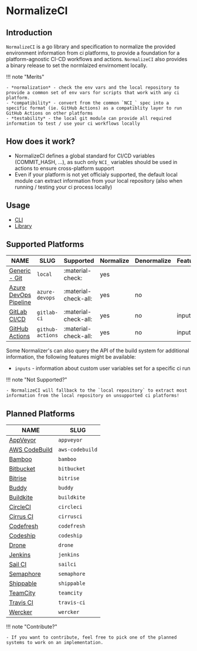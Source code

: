 # NormalizeCI

## Introduction

`NormalizeCI` is a go library and specification to normalize the provided environment information from ci platforms, to provide a foundation for a platform-agnostic CI-CD workflows and actions.
`NormalizeCI` also provides a binary release to set the normlaized envirnoment locally.

!!! note "Merits"

    - *normalization* - check the env vars and the local repository to provide a common set of env vars for scripts that work with any ci platform.
    - *compatibility* - convert from the common `NCI_` spec into a specific format (ie. GitHub Actions) as a compatiblity layer to run GitHub Actions on other platforms
    - *testability* - the local git module can provide all required information to test / use your ci workflows locally

## How does it work?

- NormalizeCI defines a global standard for CI/CD variables (COMMIT_HASH, ...), as such only `NCI_` variables should be used in actions to ensure cross-platform support
- Even if your platform is not yet officialy supported, the default local module can extract information from your local repository (also when running / testing your ci process locally)

## Usage

- [CLI](usage/cli.md)
- [Library](usage/library.md)

## Supported Platforms

| NAME                                             | SLUG             | Supported            | Normalize | Denormalize | Features |
|--------------------------------------------------|------------------|----------------------|-----------|-------------|----------|
| [Generic - Git](platform/generic-git.md)         | `local`          | :material-check:     | yes       |             |          |
| [Azure DevOps Pipeline](platform/azuredevops.md) | `azure-devops`   | :material-check-all: | yes       | no          |          |
| [GitLab CI/CD](platform/gitlabci.md)             | `gitlab-ci`      | :material-check-all: | yes       | no          | inputs   |
| [GitHub Actions](platform/githubactions.md)      | `github-actions` | :material-check-all: | yes       | no          | inputs   |

Some Normalizer's can also query the API of the build system for additional information, the following features might be available:

- `inputs` - information about custom user variables set for a specific ci run

!!! note "Not Supported?"

    - NormalizeCI will fallback to the `local repository` to extract most information from the local repository on unsupported ci platforms!

## Planned Platforms

| NAME                                                                                    | SLUG            |
|-----------------------------------------------------------------------------------------|-----------------|
| [AppVeyor](https://github.com/cidverse/normalizeci/tree/main/pkg_wip/appveyor)          | `appveyor`      |
| [AWS CodeBuild](https://github.com/cidverse/normalizeci/tree/main/pkg_wip/awscodebuild) | `aws-codebuild` |
| [Bamboo](https://github.com/cidverse/normalizeci/tree/main/pkg_wip/bamboo)              | `bamboo`        |
| [Bitbucket](https://github.com/cidverse/normalizeci/tree/main/pkg_wip/bitbucket)        | `bitbucket`     |
| [Bitrise](https://github.com/cidverse/normalizeci/tree/main/pkg_wip/bitrise)            | `bitrise`       |
| [Buddy](https://github.com/cidverse/normalizeci/tree/main/pkg_wip/buddy)                | `buddy`         |
| [Buildkite](https://github.com/cidverse/normalizeci/tree/main/pkg_wip/buildkite)        | `buildkite`     |
| [CircleCI](https://github.com/cidverse/normalizeci/tree/main/pkg_wip/circleci)          | `circleci`      |
| [Cirrus CI](https://github.com/cidverse/normalizeci/tree/main/pkg_wip/cirrusci)         | `cirrusci`      |
| [Codefresh](https://github.com/cidverse/normalizeci/tree/main/pkg_wip/codefresh)        | `codefresh`     |
| [Codeship](https://github.com/cidverse/normalizeci/tree/main/pkg_wip/codeship)          | `codeship`      |
| [Drone](https://github.com/cidverse/normalizeci/tree/main/pkg_wip/drone)                | `drone`         |
| [Jenkins](https://github.com/cidverse/normalizeci/tree/main/pkg_wip/jenkins)            | `jenkins`       |
| [Sail CI](https://github.com/cidverse/normalizeci/tree/main/pkg_wip/sailci)             | `sailci`        |
| [Semaphore](https://github.com/cidverse/normalizeci/tree/main/pkg_wip/semaphore)        | `semaphore`     |
| [Shippable](https://github.com/cidverse/normalizeci/tree/main/pkg_wip/shippable)        | `shippable`     |
| [TeamCity](https://github.com/cidverse/normalizeci/tree/main/pkg_wip/teamcity)          | `teamcity`      |
| [Travis CI](https://github.com/cidverse/normalizeci/tree/main/pkg_wip/travisci)         | `travis-ci`     |
| [Wercker](https://github.com/cidverse/normalizeci/tree/main/pkg_wip/wercker)            | `wercker`       |

!!! note "Contribute?"

    - If you want to contribute, feel free to pick one of the planned systems to work on an implementation.
